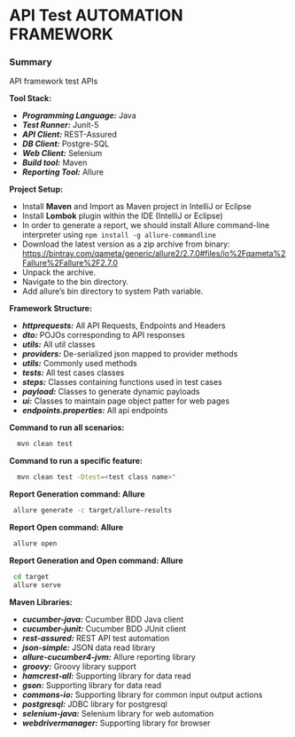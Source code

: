 # API Test AUTOMATION FRAMEWORK

### Summary
API framework test APIs

**Tool Stack:**
 - **_Programming Language:_** Java   
 - **_Test Runner:_** Junit-5  
 - **_API Client:_** REST-Assured
 - **_DB Client:_** Postgre-SQL
 - **_Web Client:_** Selenium
 - **_Build tool:_** Maven  
 - **_Reporting Tool:_** Allure  
 
**Project Setup:**
 - Install **Maven** and Import as Maven project in IntelliJ or Eclipse
 - Install **Lombok** plugin within the IDE (IntelliJ or Eclipse)
 - In order to generate a report, we should install Allure command-line interpreter using ```npm install -g allure-commandline```
 - Download the latest version as a zip archive from binary: https://bintray.com/qameta/generic/allure2/2.7.0#files/io%2Fqameta%2Fallure%2Fallure%2F2.7.0
 - Unpack the archive.
 - Navigate to the bin directory.
 - Add allure’s bin directory to system Path variable.
 
**Framework Structure:** 
   - **_httprequests:_** All API Requests, Endpoints and Headers  
   - **_dto:_** POJOs corresponding to API responses      
   - **_utils:_** All util classes  
   - **_providers:_** De-serialized json mapped to provider methods  
   - **_utils:_**  Commonly used methods  
   - **_tests:_** All test cases classes
   - **_steps:_** Classes containing functions used in test cases
   - **_payload:_**  Classes to generate dynamic payloads 
   - **_ui:_**  Classes to maintain page object patter for web pages
   - **_endpoints.properties:_** All api endpoints

**Command to run all scenarios:**
   ```bash
     mvn clean test
   ```
    
**Command to run a specific feature:**
   ```bash
     mvn clean test -Dtest=<test class name>"
   ```
    
**Report Generation command: Allure**
   ```bash
    allure generate -c target/allure-results
   ```
    
**Report Open command: Allure**
   ```bash
    allure open
   ```
    
**Report Generation and Open command: Allure**
   ```bash
    cd target
    allure serve
   ```

**Maven Libraries:**
- **_cucumber-java:_** Cucumber BDD Java client
- **_cucumber-junit:_** Cucumber BDD JUnit client
- **_rest-assured:_** REST API test automation
- **_json-simple:_**  JSON data read library
- **_allure-cucumber4-jvm:_** Allure reporting library
- **_groovy:_** Groovy library support
- **_hamcrest-all:_** Supporting library for data read
- **_gson:_** Supporting library for data read
- **_commons-io:_**  Supporting library for common input output actions
- **_postgresql:_**  JDBC library for postgresql
- **_selenium-java:_**  Selenium library for web automation
- **_webdrivermanager:_**  Supporting library for browser


